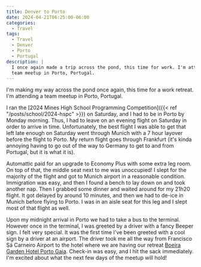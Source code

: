 ```yaml
---
title: Denver to Porto
date: 2024-04-21T06:25:00-06:00
categories:
  - Travel
tags:
  - Travel
  - Denver
  - Porto
  - Portugal
description: |
  I once again made a trip across the pond, this time for work. I'm attending a
  team meetup in Porto, Portugal.
---
```


I'm making my way across the pond once again, this time for a work retreat. I'm
attending a team meetup in Porto, Portugal.

I ran the [2024 Mines High School Programming Competition]({{< ref
"/posts/school/2024-hspc" >}}) on Saturday, and I had to be in Porto by Monday
morning. Thus, I had to leave on an evening flight on Saturday in order to
arrive in time. Unfortunately, the best flight I was able to get that left late
enough on Saturday went through Munich with a 7 hour layover before the flight
to Porto. My return flight goes through Frankfurt (it's kinda annoying having to
go out of the way to Germany to get to and from Portugal, but it is what it is).

Automattic paid for an upgrade to Economy Plus with some extra leg room. On top
of that, the middle seat next to me was unoccupied! I slept for the majority of
the flight and got to Munich airport in a reasonable condition. Immigration was
easy, and then I found a bench to lay down on and took another nap. Then I
grabbed some dinner and waited around for my 21h20 flight. It got delayed by
around 10 minutes, and then we had to de-ice in Munich before flying to Porto. I
was in an aisle seat for this leg and I slept most of that flight as well.

Upon my midnight arrival in Porto we had to take a bus to the terminal. However
once in the terminal, I was greeted by a driver with a fancy Beeper sign. I felt
very special. It was the first time I've been greeted with a cool sign by a
driver at an airport. The driver took me all the way from Francisco Sá Carneiro
Airport to the hotel where we are having our retreat
[Boeira Garden Hotel Porto Gaia](https://maps.app.goo.gl/iV4TEZbwPHL2jhax6).
Check-in was easy, and I hit the sack immediately. I'm excited about what the
next few days of the meetup will hold!
